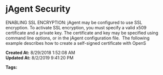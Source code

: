# jAgent Security

ENABLING SSL ENCRYPTION: jAgent may be configured to use SSL encryption. To activate SSL encryption, you must specify a valid x509 certificate and a private key. The certificate and key may be specified using command line options, or in the jAgent configuration file.  The following example describes how to create a self-signed certificate with OpenS  

**Created At:** 8/29/2018 1:52:08 AM  
**Updated At:** 8/2/2019 9:41:20 PM  

**Tags:**
<badge text='jagent_user' vertical='middle' />
